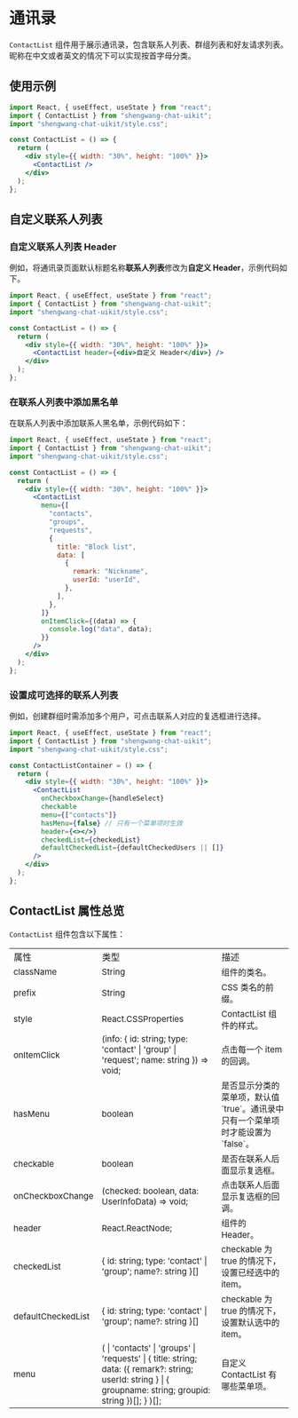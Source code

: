 # 通讯录

<Toc />

`ContactList` 组件用于展示通讯录，包含联系人列表、群组列表和好友请求列表。昵称在中文或者英文的情况下可以实现按首字母分类。

<ImageGallery>
  <ImageItem src="/images/uikit/chatuikit/web/contact_list.png" title="通讯录" />
</ImageGallery>

## 使用示例

```jsx
import React, { useEffect, useState } from "react";
import { ContactList } from "shengwang-chat-uikit";
import "shengwang-chat-uikit/style.css";

const ContactList = () => {
  return (
    <div style={{ width: "30%", height: "100%" }}>
      <ContactList />
    </div>
  );
};
```

## 自定义联系人列表

### 自定义联系人列表 Header

例如，将通讯录页面默认标题名称**联系人列表**修改为**自定义 Header**，示例代码如下。

```jsx
import React, { useEffect, useState } from "react";
import { ContactList } from "shengwang-chat-uikit";
import "shengwang-chat-uikit/style.css";

const ContactList = () => {
  return (
    <div style={{ width: "30%", height: "100%" }}>
      <ContactList header={<div>自定义 Header</div>} />
    </div>
  );
};
```

<ImageGallery>
  <ImageItem src="/images/uikit/chatuikit/web/contact-header.png" title="自定义联系人列表 Header" />
</ImageGallery>

### 在联系人列表中添加黑名单

在联系人列表中添加联系人黑名单，示例代码如下：

```jsx
import React, { useEffect, useState } from "react";
import { ContactList } from "shengwang-chat-uikit";
import "shengwang-chat-uikit/style.css";

const ContactList = () => {
  return (
    <div style={{ width: "30%", height: "100%" }}>
      <ContactList
        menu={[
          "contacts",
          "groups",
          "requests",
          {
            title: "Block list",
            data: [
              {
                remark: "Nickname",
                userId: "userId",
              },
            ],
          },
        ]}
        onItemClick={(data) => {
          console.log("data", data);
        }}
      />
    </div>
  );
};
```

<ImageGallery>
  <ImageItem src="/images/uikit/chatuikit/web/contact-block.png" title="加入黑名单" />
</ImageGallery>

### 设置成可选择的联系人列表

例如，创建群组时需添加多个用户，可点击联系人对应的复选框进行选择。

```jsx
import React, { useEffect, useState } from "react";
import { ContactList } from "shengwang-chat-uikit";
import "shengwang-chat-uikit/style.css";

const ContactListContainer = () => {
  return (
    <div style={{ width: "30%", height: "100%" }}>
      <ContactList
        onCheckboxChange={handleSelect}
        checkable
        menu={["contacts"]}
        hasMenu={false} // 只有一个菜单项时生效
        header={<></>}
        checkedList={checkedList}
        defaultCheckedList={defaultCheckedUsers || []}
      />
    </div>
  );
};
```

<ImageGallery>
  <ImageItem src="/images/uikit/chatuikit/web/contact-select.png" title="可选择的联系人列表" />
</ImageGallery>

## ContactList 属性总览

`ContactList` 组件包含以下属性：

<table>
<tr>
    <td>属性</td>
    <td>类型</td>
    <td>描述</td>
</tr>
  <tr>
    <td style=font-size:15px>
	    className
	  </td>
    <td style=font-size:15px>
	    String
	  </td>
	  <td style=font-size:15px>
	    组件的类名。
	  </td>
  </tr>
	  <tr>
	    <td style=font-size:15px>prefix</td>
      <td style=font-size:15px>String</td>
		  <td style=font-size:15px>CSS 类名的前缀。</td>
	  </tr>
	  <tr>
	    <td style=font-size:15px>style</td>
        <td style=font-size:15px>React.CSSProperties</td>
		<td style=font-size:15px>ContactList 组件的样式。</td>
	  </tr>
	  <tr>
	    <td style=font-size:15px>onItemClick</td>
        <td style=font-size:15px>(info: { id: string; type: 'contact' | 'group' | 'request'; name: string }) => void;</td>
		<td style=font-size:15px>点击每一个 item 的回调。</td>
	  </tr>
	  <tr>
	    <td style=font-size:15px>hasMenu</td>
        <td style=font-size:15px> boolean </td>
		<td style=font-size:15px>是否显示分类的菜单项，默认值 `true`。通讯录中只有一个菜单项时才能设置为 `false`。</td>
	  </tr>
	  <tr>
	    <td style=font-size:15px>checkable</td>
        <td style=font-size:15px>boolean</td>
		<td style=font-size:15px>是否在联系人后面显示复选框。</td>  
	  </tr>
	   <tr>
	    <td style=font-size:15px>onCheckboxChange</td>
        <td style=font-size:15px>(checked: boolean, data: UserInfoData) => void; </td>
		<td style=font-size:15px>点击联系人后面显示复选框的回调。 </td>
	  </tr>
	  <tr>
	    <td style=font-size:15px>header </td>
         <td style=font-size:15px>React.ReactNode; </td>
		<td style=font-size:15px>组件的 Header。</td>
	  </tr>
	  <tr>
	    <td style=font-size:15px>checkedList</td>
        <td style=font-size:15px>{ id: string; type: 'contact' | 'group'; name?: string }[] </td>
		<td style=font-size:15px>checkable 为 true 的情况下，设置已经选中的 item。</td>  
	  </tr>
    <tr>
	    <td style=font-size:15px>defaultCheckedList</td>
        <td style=font-size:15px>{ id: string; type: 'contact' | 'group'; name?: string }[] </td>
		<td style=font-size:15px>checkable 为 true 的情况下，设置默认选中的 item。</td>  
	  </tr>
    <tr>
	    <td style=font-size:15px>menu</td>
        <td style=font-size:15px>(
        | 'contacts'
        | 'groups'
        | 'requests'
        | {
            title: string;
            data: ({ remark?: string; userId: string } | { groupname: string; groupid: string })[];
          }
      )[];</td>
		<td style=font-size:15px>自定义 ContactList 有哪些菜单项。</td>  
	  </tr>
</table>
